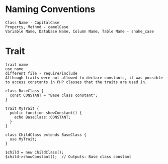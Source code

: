 # Naming Conventions
    Class Name - CapitalCase
    Property, Method - camelCase
    Variable Name, Database Name, Column Name, Table Name - snake_case
# Trait
    trait name
    use name
    different file - require/include
    Although traits were not allowed to declare constants, it was possible to access constants in PHP classes that the traits are used in.
    
    class BaseClass {
      const CONSTANT = "Base class constant";
    }

    trait MyTrait {
      public function showConstant() {
        echo BaseClass::CONSTANT;
      }
    }

    class ChildClass extends BaseClass {
      use MyTrait;
    }

    $child = new ChildClass();
    $child->showConstant();  // Outputs: Base class constant
